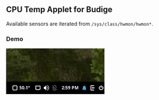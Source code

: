## CPU Temp Applet for Budige

Available sensors are iterated from `/sys/class/hwmon/hwmon*`.

### Demo

<img src="./assets/applet.gif">